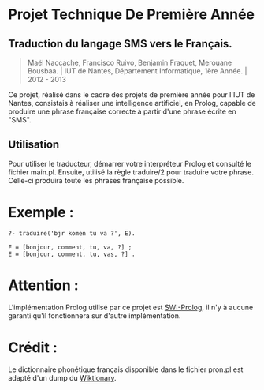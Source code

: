Projet Technique De Première Année
===================================

Traduction du langage SMS vers le Français.
-----------------------

> Maël Naccache, Francisco Ruivo, Benjamin Fraquet, Merouane Bousbaa. |
> IUT de Nantes, Département Informatique, 1ère Année. |
> 2012 - 2013

Ce projet, réalisé dans le cadre des projets de première année pour l'IUT de Nantes,
consistais à réaliser une intelligence artificiel, en Prolog, capable de produire une phrase
française correcte à partir d'une phrase écrite en "SMS".

## Utilisation

Pour utiliser le traducteur, démarrer votre interpréteur Prolog et consulté le fichier main.pl.
Ensuite, utilisé la règle traduire/2 pour traduire votre phrase. Celle-ci produira toute les phrases française possible.

# Exemple :

	?- traduire('bjr komen tu va ?', E).
	
	E = [bonjour, comment, tu, va, ?] ;
	E = [bonjour, comment, tu, vas, ?] .
	
# Attention :

L'implémentation Prolog utilisé par ce projet est [SWI-Prolog](http://www.swi-prolog.org/), il n'y à aucune garanti qu'il fonctionnera sur
d'autre implémentation.

# Crédit :

Le dictionnaire phonétique français disponible dans le fichier pron.pl est adapté d'un dump du [Wiktionary](https://www.wiktionary.org/).

